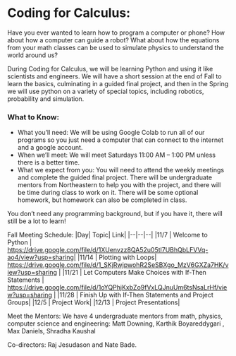 # Coding for Calculus:

Have you ever wanted to learn how to program a computer or phone? How about how a computer can guide a robot? What about how the equations from your math classes can be used to simulate physics to understand the world around us?

During Coding for Calculus, we will be learning Python and using it like scientists and engineers. We will have a short session at the end of Fall to learn the basics, culminating in a guided final project, and then in the Spring we will use python on a variety of special topics, including robotics, probability and simulation. 

### What to Know:
* What you’ll need: We will be using Google Colab to run all of our programs so you just need a computer that can connect to the internet and a google account. 
* When we’ll meet: We will meet Saturdays 11:00 AM – 1:00 PM unless there is a better time. 
* What we expect from you: You will need to attend the weekly meetings and complete the guided final project. There will be undergraduate mentors from Northeastern to help you with the project, and there will be time during class to work on it. There will be some optional homework, but homework can also be completed in class.

You don’t need any programming background, but if you have it, there will still be a lot to learn!

Fall Meeting Schedule:
|Day| Topic| Link|
|--|--|--|
|11/7  |      Welcome to Python  |   https://drive.google.com/file/d/1XUenvzz8QA52u05tl7UBhQbLFVVq-ao4/view?usp=sharing|
|11/14 |       Plotting with Loops| https://drive.google.com/file/d/1_SKjRwjpwohR2SeSBXgo_MzV6GXZa7HK/view?usp=sharing | 
|11/21 |       Let Computers Make Choices with If-Then Statements | https://drive.google.com/file/d/1oYQPhjKxbZo9fVxLQJnuUm6tsNsaLrHf/view?usp=sharing |
|11/28 |       Finish Up with If-Then Statements and Project Groups|
|12/5  |      Project Work|
|12/13 |       Project Presentations|

Meet the Mentors:
We have 4 undergraduate mentors from math, physics, computer science and engineering: Matt Downing, Karthik Boyareddygari , Max Daniels, Shradha Kaushal

Co-directors: Raj Jesudason and Nate Bade. 


